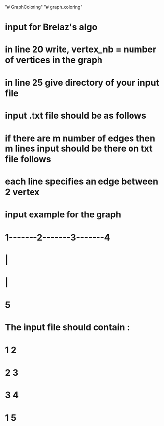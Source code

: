 "# GraphColoring" 
"# graph_coloring" 
# input for Brelaz's algo
# in line 20 write, vertex_nb = number of vertices in the graph
# in line 25 give directory of your input file
# input .txt file should be as follows
# if there are m number of edges then m lines input should be there on txt file follows 
#    each line specifies an edge between 2 vertex 
    
# input example for the graph 

# 1-------2-------3-------4
# |
# |
# 5

# The input file should contain :
# 1 2
# 2 3
# 3 4
# 1 5         
